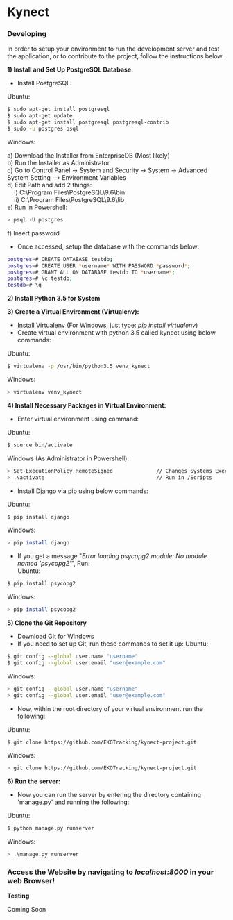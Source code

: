 # Kynect

### Developing
In order to setup your environment to run the development server and test the application, or to contribute to the project, follow the instructions below.

**1) Install and Set Up PostgreSQL Database:**

- Install PostgreSQL:

Ubuntu:
```sh
$ sudo apt-get install postgresql
$ sudo apt-get update
$ sudo apt-get install postgresql postgresql-contrib
$ sudo -u postgres psql
```
Windows:

a) Download the Installer from EnterpriseDB (Most likely)  
b) Run the Installer as Administrator  
c) Go to Control Panel -> System and Security -> System -> Advanced System Setting --> Environment Variables  
d) Edit Path and add 2 things:  
&nbsp;&nbsp;&nbsp;&nbsp;i) C:\Program Files\PostgreSQL\9.6\bin  
&nbsp;&nbsp;&nbsp;&nbsp;ii) C:\Program Files\PostgreSQL\9.6\lib  
e) Run in Powershell:
```sh
> psql -U postgres
```
f) Insert password

- Once accessed, setup the database with the commands below:
```sh
postgres=# CREATE DATABASE testdb;
postgres=# CREATE USER *username* WITH PASSWORD *password*;
postgres=# GRANT ALL ON DATABASE testdb TO *username*;
postgres=# \c testdb;
testdb=# \q
```
**2) Install Python 3.5 for System**

**3) Create a Virtual Environment (Virtualenv):**

- Install Virtualenv (For Windows, just type: *pip install virtualenv*)
- Create virtual environment with python 3.5 called kynect using below commands:

Ubuntu:
```sh
$ virtualenv -p /usr/bin/python3.5 venv_kynect
```
Windows:
```sh
> virtualenv venv_kynect
```
**4) Install Necessary Packages in Virtual Environment:**

- Enter virtual environment using command:

Ubuntu:
```sh
$ source bin/activate
```
Windows (As Administrator in Powershell):
```sh
> Set-ExecutionPolicy RemoteSigned				// Changes Systems Execution Policy
> .\activate									// Run in /Scripts
```
- Install Django via pip using below commands:

Ubuntu:
```sh
$ pip install django
```
Windows:
```sh
> pip install django
```
- If you get a message "*Error loading psycopg2 module: No module named 'psycopg2'*", Run:  
Ubuntu:
```sh
$ pip install psycopg2
```
Windows:
```sh
> pip install psycopg2
```
**5) Clone the Git Repository** 

- Download Git for Windows
- If you need to set up Git, run these commands to set it up:
Ubuntu:
```sh
$ git config --global user.name "username"
$ git config --global user.email "user@example.com"
```
Windows:
```sh
> git config --global user.name "username"
> git config --global user.email "user@example.com"
```
- Now, within the root directory of your virtual environment run the following:

Ubuntu:
```sh
$ git clone https://github.com/EKOTracking/kynect-project.git
```
Windows:
```sh
> git clone https://github.com/EKOTracking/kynect-project.git
```
**6) Run the server:**

- Now you can run the server by entering the directory containing 'manage.py' and running the following:

Ubuntu:
```sh
$ python manage.py runserver
```
Windows:
```sh
> .\manage.py runserver
```
### Access the Website by navigating to *localhost:8000* in your web Browser!

**Testing**

Coming Soon